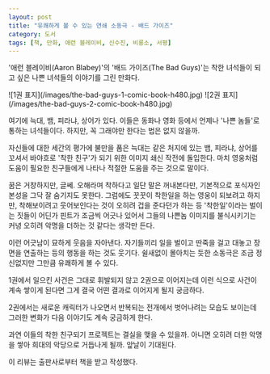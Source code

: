 ```yaml
---
layout: post
title: "유쾌하게 볼 수 있는 연쇄 소동극 - 배드 가이즈"
category: 도서
tags: [책, 만화, 애런 블레이비, 신수진, 비룡소, 서평]
---
```


'애런 블레이비(Aaron Blabey)'의
'배드 가이즈(The Bad Guys)'는
착한 녀석들이 되고 싶은 나쁜 녀석들의 이야기를 그린 만화다.

<p class="center" markdown="1">
![1권 표지](/images/the-bad-guys-1-comic-book-h480.jpg)
![2권 표지](/images/the-bad-guys-2-comic-book-h480.jpg)
</p>

여기에 늑대, 뱀, 피라냐, 상어가 있다.
이들은 동화나 영화 등에서 언제나 '나쁜 놈들'로  통하는 녀석들이다.
하지만, 꼭 그래야만 한다는 법은 없지 않을까.

자신들에 대한 세간의 평가에 불만을 품은 늑대는
같은 처지에 있는 뱀, 피라냐, 상어를 꼬셔서
바야흐로 '착한 친구'가 되기 위한 이미지 쇄신 작전에 돌입한다.
마치 영웅처럼 도움이 필요한 친구들에게 나타나 적절한 도움을 주는 것으로 말이다.

꿈은 거창하지만, 글쎄.
오해라며 착하다고 일단 말은 꺼내본다만,
기본적으로 포식자인 본성을 그닥 잘 숨기지도 못한다.
그럼에도 꿋꿋이 착한일을 하는 영웅이 되보려고 하지만,
착해보이려고 웃어보인다는 것이 오히려 겁을 준다던가 하는 등
'착한일'이라는 벌이는 짓들이 어딘가 핀트가 조금씩 어긋나 있어서
그들의 나쁜놈 이미지를 불식시키기는 커녕 오히려 악명을 더하는 것 같다는 생각만 든다.

이런 어긋남이 묘하게 웃음을 자아낸다.
자기들끼리 일을 벌이고 딴죽을 걸고 대놓고 장면을 연출하는 등의 행동을 하는 것도 웃기다.
쉴새없이 몰아치는 듯한 소동극은 조금 정신없지만 그만큼 유쾌하게 볼 수 있다.

1권에서 일으킨 사건은 그대로 휘발되지 않고 2권으로 이어지는데
이런 식으로 사건이 계속 쌓이게 된다면 그게 결국 어떤 결과로 이어지게 될지 궁금하다.

2권에서는 새로운 캐릭터가 나오면서 반복되는 전개에서 벗어나려는 모습도 보이는데
그러한 변화가 다음 이야기도 계속 궁금하게 한다.

과연 이들의 착한 친구되기 프로젝트는 결실을 맺을 수 있을까.
아니면 오히려 더한 악명을 쌓아 희대의 악당으로 거듭나게 될까.
앞날이 기대된다.



<div class="im im-info">
이 리뷰는 출판사로부터 책을 받고 작성했다.
</div>
